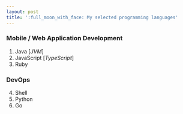 ```yaml
---
layout: post
title: ':full_moon_with_face: My selected programming languages'
---
```



### Mobile / Web Application Development
1. Java [*JVM*]
2. JavaScript [*TypeScript*]
3. Ruby


### DevOps 
4. Shell
5. Python
6. Go
